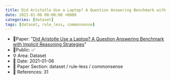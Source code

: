 ```yaml
---
title: Did Aristotle Use a Laptop? A Question Answering Benchmark with Implicit Reasoning Strategies
date: 2021-01-06 00:00:00 +0800
categories: [dataset]
tags: [dataset, rule_less, commonsense]
---
```


- 📙Paper: "[Did Aristotle Use a Laptop? A Question Answering Benchmark with Implicit Reasoning Strategies](https://www.semanticscholar.org/paper/Did-Aristotle-Use-a-Laptop-A-Question-Answering-Geva-Khashabi/346081161bdc8f18e2a4c4af7f51d35452b5cb01)"
- 🔑Public: ✅
- ⚲ Area: Dataset
- 📅 Date: 2021-01-06
- 🔎 Paper Section: dataset / rule-less / commonsense
- 📝 References: 31
